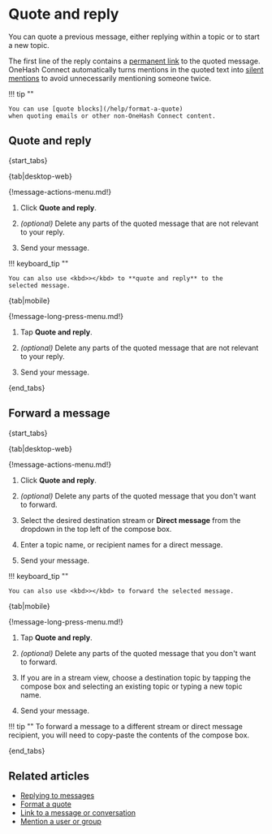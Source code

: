 # Quote and reply

You can quote a previous message, either replying within a topic or to
start a new topic.

The first line of the reply contains a [permanent link][link-to-message]
to the quoted message. OneHash Connect automatically turns mentions in the quoted text
into [silent mentions](/help/mention-a-user-or-group#silently-mention-a-user)
to avoid unnecessarily mentioning someone twice.

!!! tip ""

    You can use [quote blocks](/help/format-a-quote)
    when quoting emails or other non-OneHash Connect content.

## Quote and reply

{start_tabs}

{tab|desktop-web}

{!message-actions-menu.md!}

1. Click **Quote and reply**.

1. *(optional)* Delete any parts of the quoted message that are not
   relevant to your reply.

1. Send your message.

!!! keyboard_tip ""

    You can also use <kbd>></kbd> to **quote and reply** to the
    selected message.

{tab|mobile}

{!message-long-press-menu.md!}

1. Tap **Quote and reply**.

1. *(optional)* Delete any parts of the quoted message that are not
   relevant to your reply.

1. Send your message.

{end_tabs}

## Forward a message

{start_tabs}

{tab|desktop-web}

{!message-actions-menu.md!}

1. Click **Quote and reply**.

1. *(optional)* Delete any parts of the quoted message that you don't want to
   forward.

1. Select the desired destination stream or **Direct message** from the dropdown
   in the top left of the compose box.

1. Enter a topic name, or recipient names for a direct message.

1. Send your message.

!!! keyboard_tip ""

    You can also use <kbd>></kbd> to forward the selected message.

{tab|mobile}

{!message-long-press-menu.md!}

1. Tap **Quote and reply**.

1. *(optional)* Delete any parts of the quoted message that you don't want to
   forward.

1. If you are in a stream view, choose a destination topic by tapping the
   compose box and selecting an existing topic or typing a new topic name.

1. Send your message.

!!! tip ""
    To forward a message to a different stream or direct message recipient,
    you will need to copy-paste the contents of the compose box.

{end_tabs}

## Related articles

* [Replying to messages](/help/replying-to-messages)
* [Format a quote](/help/format-a-quote)
* [Link to a message or conversation][link-to-message]
* [Mention a user or group](/help/mention-a-user-or-group)

[link-to-message]: /help/link-to-a-message-or-conversation
